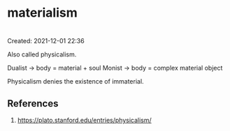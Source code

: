 # materialism
#
Created: 2021-12-01 22:36

Also called physicalism.

Dualist -> body = material + soul
Monist -> body = complex material object

Physicalism denies the existence of immaterial.

## References
1. https://plato.stanford.edu/entries/physicalism/
